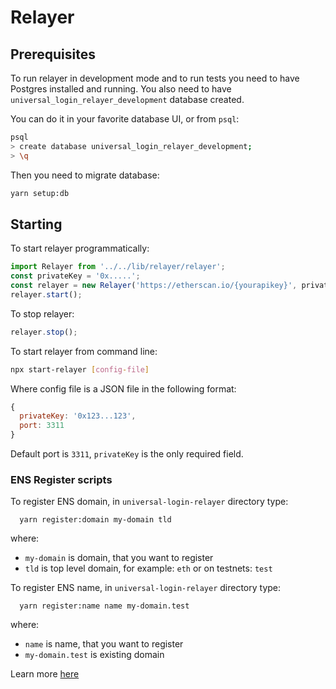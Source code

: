 # Relayer

## Prerequisites
To run relayer in development mode and to run tests you need to have Postgres installed and running.
You also need to have `universal_login_relayer_development` database created.

You can do it in your favorite database UI, or from `psql`:
```sh
psql
> create database universal_login_relayer_development;
> \q
```

Then you need to migrate database:
```sh
yarn setup:db
```

## Starting

To start relayer programmatically:

```js
import Relayer from '../../lib/relayer/relayer';
const privateKey = '0x.....';
const relayer = new Relayer('https://etherscan.io/{yourapikey}', privateKey);
relayer.start();
```

To stop relayer:

```js
relayer.stop();
```

To start relayer from command line:

```sh
npx start-relayer [config-file]
```

Where config file is a JSON file in the following format:

```js
{
  privateKey: '0x123...123',
  port: 3311
}
```

Default port is `3311`, `privateKey` is the only required field.


### ENS Register scripts

To register ENS domain, in `universal-login-relayer` directory type:
```
  yarn register:domain my-domain tld
```

where:
* `my-domain` is domain, that you want to register
* `tld` is top level domain, for example: `eth` or on testnets: `test`


To register ENS name, in `universal-login-relayer` directory type:
```
  yarn register:name name my-domain.test
```

where:
* `name` is name, that you want to register
* `my-domain.test` is existing domain

Learn more [here](https://github.com/UniversalLogin/UniversalLoginSDK/blob/master/universal-login-relayer/RegisterENS.md)